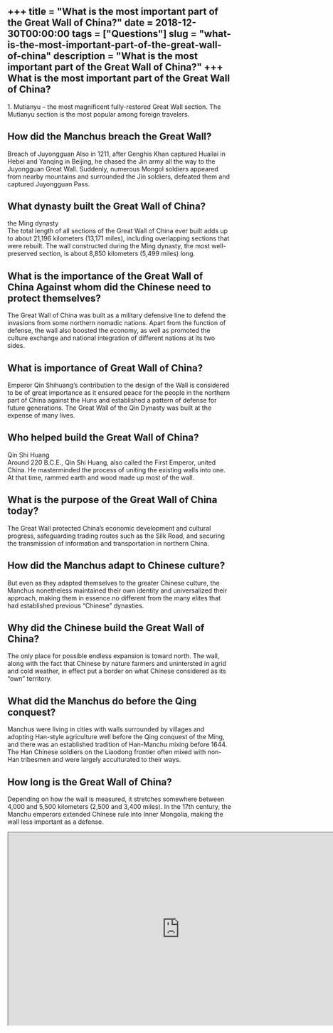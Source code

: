 +++
title = "What is the most important part of the Great Wall of China?"
date = 2018-12-30T00:00:00
tags = ["Questions"]
slug = "what-is-the-most-important-part-of-the-great-wall-of-china"
description = "What is the most important part of the Great Wall of China?"
+++
What is the most important part of the Great Wall of China?
-----------------------------------------------------------

1\. Mutianyu – the most magnificent fully-restored Great Wall section. The Mutianyu section is the most popular among foreign travelers.

How did the Manchus breach the Great Wall?
------------------------------------------

Breach of Juyongguan Also in 1211, after Genghis Khan captured Huailai in Hebei and Yanqing in Beijing, he chased the Jin army all the way to the Juyongguan Great Wall. Suddenly, numerous Mongol soldiers appeared from nearby mountains and surrounded the Jin soldiers, defeated them and captured Juyongguan Pass.

What dynasty built the Great Wall of China?
-------------------------------------------

the Ming dynasty  
The total length of all sections of the Great Wall of China ever built adds up to about 21,196 kilometers (13,171 miles), including overlapping sections that were rebuilt. The wall constructed during the Ming dynasty, the most well-preserved section, is about 8,850 kilometers (5,499 miles) long.

What is the importance of the Great Wall of China Against whom did the Chinese need to protect themselves?
----------------------------------------------------------------------------------------------------------

The Great Wall of China was built as a military defensive line to defend the invasions from some northern nomadic nations. Apart from the function of defense, the wall also boosted the economy, as well as promoted the culture exchange and national integration of different nations at its two sides.

What is importance of Great Wall of China?
------------------------------------------

Emperor Qin Shihuang’s contribution to the design of the Wall is considered to be of great importance as it ensured peace for the people in the northern part of China against the Huns and established a pattern of defense for future generations. The Great Wall of the Qin Dynasty was built at the expense of many lives.

Who helped build the Great Wall of China?
-----------------------------------------

Qin Shi Huang  
Around 220 B.C.E., Qin Shi Huang, also called the First Emperor, united China. He masterminded the process of uniting the existing walls into one. At that time, rammed earth and wood made up most of the wall.

What is the purpose of the Great Wall of China today?
-----------------------------------------------------

The Great Wall protected China’s economic development and cultural progress, safeguarding trading routes such as the Silk Road, and securing the transmission of information and transportation in northern China.

How did the Manchus adapt to Chinese culture?
---------------------------------------------

But even as they adapted themselves to the greater Chinese culture, the Manchus nonetheless maintained their own identity and universalized their approach, making them in essence no different from the many elites that had established previous “Chinese” dynasties.

Why did the Chinese build the Great Wall of China?
--------------------------------------------------

The only place for possible endless expansion is toward north. The wall, along with the fact that Chinese by nature farmers and unintersted in agrid and cold weather, in effect put a border on what Chinese considered as its “own” territory.

What did the Manchus do before the Qing conquest?
-------------------------------------------------

Manchus were living in cities with walls surrounded by villages and adopting Han-style agriculture well before the Qing conquest of the Ming, and there was an established tradition of Han-Manchu mixing before 1644. The Han Chinese soldiers on the Liaodong frontier often mixed with non-Han tribesmen and were largely acculturated to their ways.

How long is the Great Wall of China?
------------------------------------

Depending on how the wall is measured, it stretches somewhere between 4,000 and 5,500 kilometers (2,500 and 3,400 miles). In the 17th century, the Manchu emperors extended Chinese rule into Inner Mongolia, making the wall less important as a defense.

<iframe allow="accelerometer; autoplay; clipboard-write; encrypted-media; gyroscope; picture-in-picture" allowfullscreen="" class="__youtube_prefs__  epyt-is-override  no-lazyload" data-no-lazy="1" data-origheight="433" data-origwidth="770" data-skipgform_ajax_framebjll="" height="433" id="_ytid_67480" loading="lazy" src="https://www.youtube.com/embed/pSIwBlCBuGM?enablejsapi=1&autoplay=0&cc_load_policy=0&cc_lang_pref=&iv_load_policy=1&loop=0&modestbranding=0&rel=1&fs=1&playsinline=0&autohide=2&theme=dark&color=red&controls=1&" title="YouTube player" width="770"></iframe>